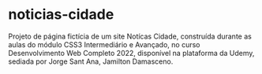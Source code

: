 # noticias-cidade
Projeto de página fictícia de um site Notícas Cidade, construída durante as aulas do módulo CSS3 Intermediário e Avançado, no curso Desenvolvimento Web Completo 2022, disponível na plataforma da Udemy, sediada por Jorge Sant Ana, Jamilton Damasceno.
